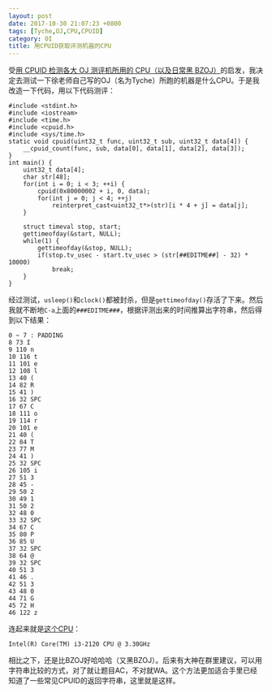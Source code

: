 ```yaml
---
layout: post
date: 2017-10-30 21:07:23 +0800
tags: [Tyche,OJ,CPU,CPUID]
category: OI
title: 用CPUID获取评测机器的CPU
---
```


受[用 CPUID 检测各大 OJ 测评机所用的 CPU（以及日常黑 BZOJ）](https://zhuanlan.zhihu.com/p/28322626)的启发，我决定去测试一下徐老师自己写的OJ（名为Tyche）所跑的机器是什么CPU。于是我改造一下代码，用以下代码测评：

```
#include <stdint.h>
#include <iostream>
#include <time.h>
#include <cpuid.h>
#include <sys/time.h>
static void cpuid(uint32_t func, uint32_t sub, uint32_t data[4]) {
    __cpuid_count(func, sub, data[0], data[1], data[2], data[3]);
}
int main() {
    uint32_t data[4];
    char str[48];
    for(int i = 0; i < 3; ++i) {
        cpuid(0x80000002 + i, 0, data);
        for(int j = 0; j < 4; ++j)
            reinterpret_cast<uint32_t*>(str)[i * 4 + j] = data[j];
    }

    struct timeval stop, start;
    gettimeofday(&start, NULL);
    while(1) {
        gettimeofday(&stop, NULL);
        if(stop.tv_usec - start.tv_usec > (str[##EDITME##] - 32) * 10000)
            break;
    }
}
```

经过测试，```usleep()```和```clock()```都被封杀，但是```gettimeofday()```存活了下来。然后我就不断地```C-a```上面的```###EDITME###```，根据评测出来的时间推算出字符串，然后得到以下结果：

```
0 ~ 7 : PADDING
8 73 I
9 110 n
10 116 t
11 101 e
12 108 l
13 40 (
14 82 R
15 41 )
16 32 SPC
17 67 C
18 111 o
19 114 r
20 101 e
21 40 (
22 84 T
23 77 M
24 41 )
25 32 SPC
26 105 i
27 51 3
28 45 -
29 50 2
30 49 1
31 50 2
32 48 0
33 32 SPC
34 67 C
35 80 P
36 85 U
37 32 SPC
38 64 @
39 32 SPC
40 51 3
41 46 .
42 51 3
43 48 0
44 71 G
45 72 H
46 122 z
```

连起来就是[这个CPU](https://ark.intel.com/zh-cn/products/53426/Intel-Core-i3-2120-Processor-3M-Cache-3_30-GHz)：

```
Intel(R) Core(TM) i3-2120 CPU @ 3.30GHz
```

相比之下，还是比BZOJ好哈哈哈（又黑BZOJ）。后来有大神在群里建议，可以用字符串比较的方式，对了就让题目AC，不对就WA。这个方法更加适合手里已经知道了一些常见CPUID的返回字符串，这里就是这样。